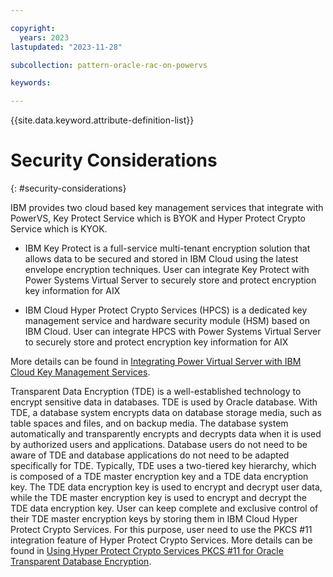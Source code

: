 ```yaml
---

copyright:
  years: 2023
lastupdated: "2023-11-28"

subcollection: pattern-oracle-rac-on-powervs

keywords:

---
```


{{site.data.keyword.attribute-definition-list}}

# Security Considerations
{: #security-considerations}

IBM provides two cloud based key management services that integrate with PowerVS, Key Protect Service which is BYOK and Hyper Protect Crypto Service which is KYOK.

-   IBM Key Protect is a full-service multi-tenant encryption solution that allows data to be secured and stored in IBM Cloud using the latest envelope encryption techniques. User can integrate Key Protect with Power Systems Virtual Server to securely store and protect encryption key information for AIX

-   IBM Cloud Hyper Protect Crypto Services (HPCS) is a dedicated key management service and hardware security module (HSM) based on IBM Cloud. User can integrate HPCS with Power Systems Virtual Server to securely store and protect encryption key information for AIX

More details can be found in [Integrating Power Virtual Server with IBM Cloud Key Management Services](https://cloud.ibm.com/docs/power-iaas?topic=power-iaas-integrate-hpcs).

Transparent Data Encryption (TDE) is a well-established technology to encrypt sensitive data in databases. TDE is used by Oracle database. With TDE, a database system encrypts data on database storage media, such as table spaces and files, and on backup media. The database system automatically and transparently encrypts and decrypts data when it is used by authorized users and applications. Database users do not need to be aware of TDE and database applications do not need to be adapted specifically for TDE. Typically, TDE uses a two-tiered key hierarchy, which is composed of a TDE master encryption key and a TDE data encryption key. The TDE data encryption key is used to encrypt and decrypt user data, while the TDE master encryption key is used to encrypt and decrypt the TDE data encryption key. User can keep complete and exclusive control of their TDE master encryption keys by storing them in IBM Cloud Hyper Protect Crypto Services. For this purpose, user need to use the PKCS \#11 integration feature of Hyper Protect Crypto Services. More details can be found in [Using Hyper Protect Crypto Services PKCS #11 for Oracle Transparent Database Encryption](https://cloud.ibm.com/docs/hs-crypto?topic=hs-crypto-tutorial-tde-pkcs11).

